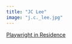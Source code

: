 ```yaml
---
title: "JC Lee"
image: "j.c._lee.jpg"
---
```


[Playwright in Residence](/programs/collaboration-fund)
